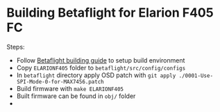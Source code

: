 # Building Betaflight for Elarion F405 FC

Steps:
- Follow [Betaflight building guide](https://betaflight.com/docs/category/building) to setup build environment
- Copy `ELARIONF405` folder to `betaflight/src/config/configs`
- In `betaflight` directory apply OSD patch with `git apply ./0001-Use-SPI-Mode-0-for-MAX7456.patch`
- Build firmware with `make ELARIONF405`
- Built firmware can be found in `obj/` folder
- 